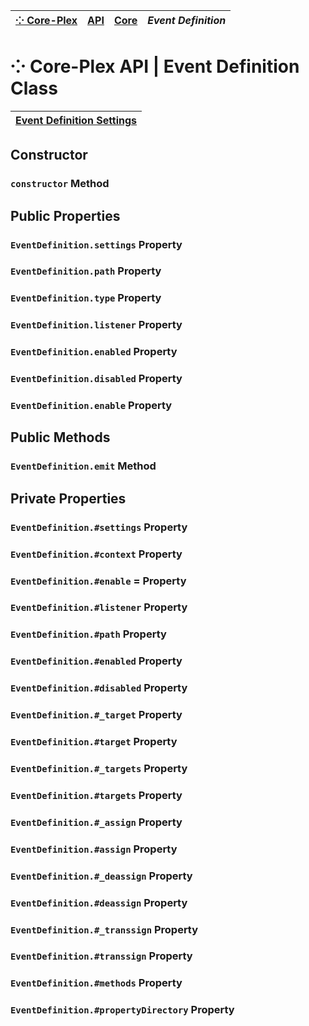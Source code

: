 | [⁘ Core-Plex](../../../../README.md) | [API](../../index.md) | [Core](../index.md) | *Event Definition* |
| :-- | :-- | :-- | :-- |
# ⁘ Core-Plex API \| Event Definition Class
| [Event Definition Settings](./settings/index.md) |
| :-- |

## Constructor
### `constructor` Method

## Public Properties
### `EventDefinition.settings` Property
### `EventDefinition.path` Property
### `EventDefinition.type` Property
### `EventDefinition.listener` Property
### `EventDefinition.enabled` Property
### `EventDefinition.disabled` Property
### `EventDefinition.enable` Property

## Public Methods
### `EventDefinition.emit` Method

## Private Properties
### `EventDefinition.#settings` Property
### `EventDefinition.#context` Property
### `EventDefinition.#enable` =  Property
### `EventDefinition.#listener` Property
### `EventDefinition.#path` Property
### `EventDefinition.#enabled` Property
### `EventDefinition.#disabled` Property
### `EventDefinition.#_target` Property
### `EventDefinition.#target` Property
### `EventDefinition.#_targets` Property
### `EventDefinition.#targets` Property
### `EventDefinition.#_assign` Property
### `EventDefinition.#assign` Property
### `EventDefinition.#_deassign` Property
### `EventDefinition.#deassign` Property
### `EventDefinition.#_transsign` Property
### `EventDefinition.#transsign` Property
### `EventDefinition.#methods` Property
### `EventDefinition.#propertyDirectory` Property